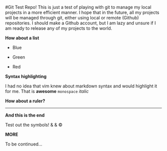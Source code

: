 #Git Test Repo!
This is just a test of playing with git to manage my local projects
in a more efficient manner. I hope that in the future, all my projects
will be managed through git, either using local or remote (Github) 
repositories. I should make a Github account, but I am lazy and unsure
if I am ready to release any of my projects to the world. 

**How about a list**

* Blue

* Green

* Red

**Syntax highlighting**

I had no idea that vim knew about markdown syntax and would highlight it 
for me. That is __awesome__ `monospace` *italic* 

**How about a ruler?**

*** 

**And this is the end**

Test out the symbols! 
&amp; &amp; &copy;

**MORE**

To be continued...


